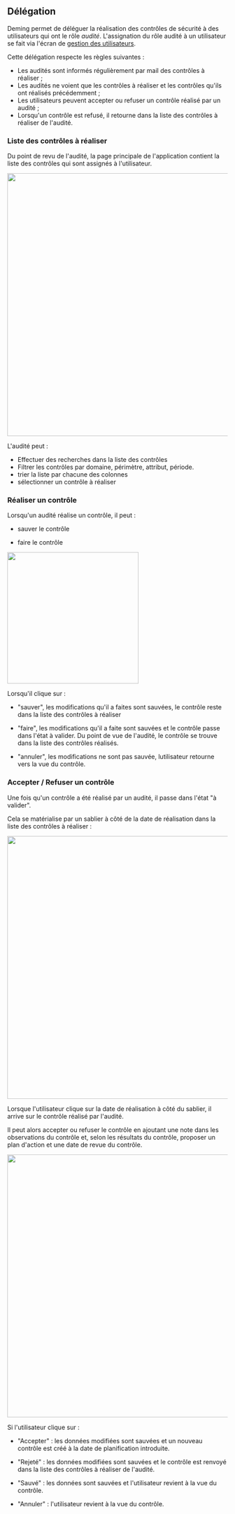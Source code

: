 ## Délégation

Deming permet de déléguer la réalisation des contrôles de sécurité à des utilisateurs qui ont le rôle *audité*.
L'assignation du rôle audité à un utilisateur se fait via l'écran de [gestion des utilisateurs](/deming/config/#users).

Cette délégation respecte les règles suivantes :

- Les audités sont informés régulièrement par mail des contrôles à réaliser ;
- Les audités ne voient que les contrôles à réaliser et les contrôles qu'ils ont réalisés précédemment ;
- Les utilisateurs peuvent accepter ou refuser un contrôle réalisé par un audité ;
- Lorsqu'un contrôle est refusé, il retourne dans la liste des contrôles à réaliser de l'audité.


### Liste des contrôles à réaliser

Du point de revu de l'audité, la page principale de l'application contient la liste des contrôles qui sont assignés à l'utilisateur.

[<img src="/deming/images/d1.fr.png" width="600">](/deming/images/d1.fr.png)

L'audité peut :

- Effectuer des recherches dans la liste des contrôles
- Filtrer les contrôles par domaine, périmètre, attribut, période.
- trier la liste par chacune des colonnes
- sélectionner un contrôle à réaliser

### Réaliser un contrôle

Lorsqu'un audité réalise un contrôle, il peut :

- sauver le contrôle

- faire le contrôle

[<img src="/deming/images/d2.fr.png" width="300">](/deming/images/d2.fr.png)

Lorsqu'il clique sur :

- "sauver", les modifications qu'il a faites sont sauvées, le contrôle reste dans la liste des contrôles à réaliser

- "faire", les modifications qu'il a faite sont sauvées et le contrôle passe dans l'état à valider. Du point de vue de l'audité, le contrôle se trouve dans la liste des contrôles réalisés.

- "annuler", les modifications ne sont pas sauvée, lutilisateur retourne vers la vue du contrôle.

### Accepter / Refuser un contrôle

Une fois qu'un contrôle a été réalisé par un audité, il passe dans l'état "à valider".

Cela se matérialise par un sablier à côté de la date de réalisation dans la liste des contrôles à réaliser :

[<img src="/deming/images/d3.fr.png" width="600">](/deming/images/d3.fr.png)

Lorsque l'utilisateur clique sur la date de réalisation à côté du sablier, il arrive sur le contrôle réalisé par l'audité.

Il peut alors accepter ou refuser le contrôle en ajoutant une note dans les observations du contrôle et, selon les résultats du contrôle, proposer un plan d'action et une date de revue du contrôle.

[<img src="/deming/images/d4.fr.png" width="600">](/deming/images/d4.fr.png)

Si l'utilisateur clique sur :

- "Accepter" : les données modifiées sont sauvées et un nouveau contrôle est créé à la date de planification introduite.

- "Rejeté" : les données modifiées sont sauvées et le contrôle est renvoyé dans la liste des contrôles à réaliser de l'audité.

- "Sauvé" : les données sont sauvées et l'utilisateur revient à la vue du contrôle.

- "Annuler" : l'utilisateur revient à la vue du contrôle.
